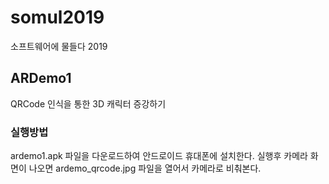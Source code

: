 # somul2019
소프트웨어에 물들다 2019

## ARDemo1
QRCode 인식을 통한 3D 캐릭터 증강하기

### 실행방법
ardemo1.apk 파일을 다운로드하여 안드로이드 휴대폰에 설치한다.
실행후 카메라 화면이 나오면 ardemo_qrcode.jpg 파일을 열어서 카메라로 비춰본다.
